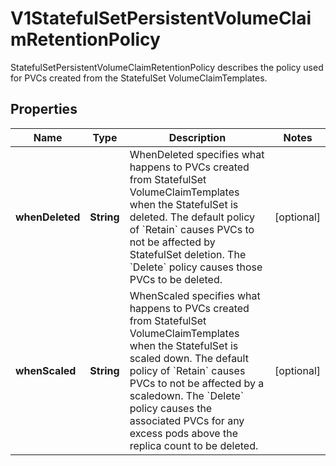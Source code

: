 

# V1StatefulSetPersistentVolumeClaimRetentionPolicy

StatefulSetPersistentVolumeClaimRetentionPolicy describes the policy used for PVCs created from the StatefulSet VolumeClaimTemplates.
## Properties

Name | Type | Description | Notes
------------ | ------------- | ------------- | -------------
**whenDeleted** | **String** | WhenDeleted specifies what happens to PVCs created from StatefulSet VolumeClaimTemplates when the StatefulSet is deleted. The default policy of &#x60;Retain&#x60; causes PVCs to not be affected by StatefulSet deletion. The &#x60;Delete&#x60; policy causes those PVCs to be deleted. |  [optional]
**whenScaled** | **String** | WhenScaled specifies what happens to PVCs created from StatefulSet VolumeClaimTemplates when the StatefulSet is scaled down. The default policy of &#x60;Retain&#x60; causes PVCs to not be affected by a scaledown. The &#x60;Delete&#x60; policy causes the associated PVCs for any excess pods above the replica count to be deleted. |  [optional]



